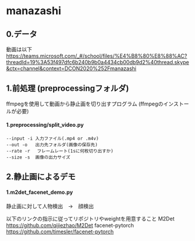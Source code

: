 # manazashi

## 0.データ
動画は以下  
https://teams.microsoft.com/_#/school/files/%E4%B8%80%E8%88%AC?threadId=19%3A53f497dfc6b240b9b0a4434cb00db9d2%40thread.skype&ctx=channel&context=DCON2020%252Fmanazashi

## 1.前処理 (preprocessingフォルダ)
ffmpegを使用して動画から静止画を切り出すプログラム (ffmpegのインストールが必要)
#### 1.preprocessing/split_video.py
```
--input -i 入力ファイル(.mp4 or .m4v)
--out -o   出力先フォルダ(画像の保存先)
--rate -r　 フレームレート(1sに何枚切り出すか)    
--size -s  画像の出力サイズ
```

## 2.静止画によるデモ
#### 1.m2det_facenet_demo.py
静止画に対して人物検出　→　顔検出

以下のリンクの指示に従ってリポジトリやweightを用意すること
M2Det
https://github.com/qijiezhao/M2Det
facenet-pytorch
https://github.com/timesler/facenet-pytorch